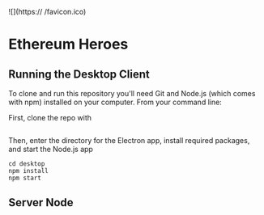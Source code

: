 ![](https:// /favicon.ico)

# Ethereum Heroes 

## Running the Desktop Client   

To clone and run this repository you'll need Git and Node.js (which comes with npm) installed on your computer. From your command line:

   First, clone the repo with 
 
   ```
   
   ```
   
   Then, enter the directory for the Electron app, install required packages, and start the Node.js app
   
   ```
   cd desktop
   npm install
   npm start
   ```
    
## Server Node 

 
 
